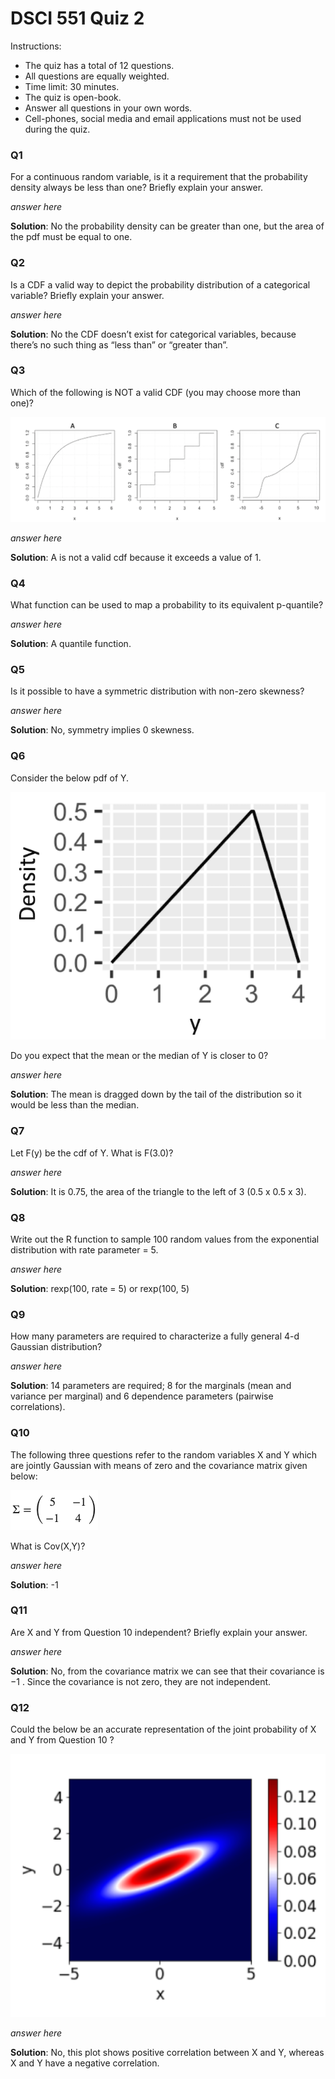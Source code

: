# DSCI 551 Quiz 2

Instructions:

- The quiz has a total of 12 questions.
- All questions are equally weighted.
- Time limit: 30 minutes.
- The quiz is open-book.
- Answer all questions in your own words.
- Cell-phones, social media and email applications must not be used during the quiz.


### Q1
<!-- rubric={reasoning:1} -->

For a continuous random variable, is it a requirement that the probability density always be less than one? Briefly explain your answer.

_answer here_

**Solution**: No the probability density can be greater than one, but the area of the pdf must be equal to one.


### Q2
<!-- rubric={reasoning:1} -->

Is a CDF a valid way to depict the probability distribution of a categorical variable? Briefly explain your answer.

_answer here_

**Solution**: No the CDF doesn’t exist for categorical variables, because there’s no such thing as “less than” or “greater than”.


### Q3
<!-- rubric={reasoning:1} -->

Which of the following is NOT a valid CDF (you may choose more than one)?

![](img/img2.png)

_answer here_

**Solution**: A is not a valid cdf because it exceeds a value of 1.


### Q4
<!-- rubric={reasoning:1} -->

What function can be used to map a probability to its equivalent p-quantile?

_answer here_

**Solution**: A quantile function.


### Q5
<!-- rubric={reasoning:1} -->

Is it possible to have a symmetric distribution with non-zero skewness?

_answer here_

**Solution**: No, symmetry implies 0 skewness.


### Q6
<!-- rubric={reasoning:1} -->

Consider the below pdf of Y.

![](img/img1.png)

Do you expect that the mean or the median of Y is closer to 0?

_answer here_

**Solution**: The mean is dragged down by the tail of the distribution so it would be less than the median.


### Q7
<!-- rubric={reasoning:1} -->

Let F(y) be the cdf of Y. What is F(3.0)?

_answer here_

**Solution**: It is 0.75, the area of the triangle to the left of 3 (0.5 x 0.5 x 3).


### Q8
<!-- rubric={reasoning:1} -->

Write out the R function to sample 100 random values from the exponential distribution with rate parameter = 5.

_answer here_

**Solution**: rexp(100, rate = 5) or rexp(100, 5)

### Q9
<!-- rubric={reasoning:1} -->

How many parameters are required to characterize a fully general 4-d Gaussian distribution?

_answer here_

**Solution**: 14 parameters are required; 8 for the marginals (mean and variance per marginal) and 6 dependence parameters (pairwise correlations).


### Q10
<!-- rubric={reasoning:1} -->

The following three questions refer to the random variables X and Y which are jointly Gaussian with means of zero and the covariance matrix given below:

![](img/img3.png)

What is Cov(X,Y)?

_answer here_

**Solution**: -1


### Q11
<!-- rubric={reasoning:1} -->

Are X and Y from Question 10 independent? Briefly explain your answer.

_answer here_

**Solution**: No, from the covariance matrix we can see that their covariance is  −1 . Since the covariance is not zero, they are not independent.


### Q12
<!-- rubric={reasoning:1} -->

Could the below be an accurate representation of the joint probability of X and Y from Question 10 ?

![](img/img4.png)

_answer here_

**Solution**: No, this plot shows positive correlation between X and Y, whereas X and Y have a negative correlation.

